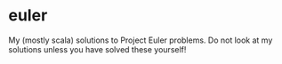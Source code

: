 euler
=====

My (mostly scala) solutions to Project Euler problems. Do not look at my solutions unless you have solved these yourself!
